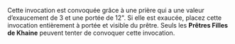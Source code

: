 Cette invocation est convoquée grâce à une prière qui a une valeur d’exaucement de 3 et une portée de 12". Si elle est exaucée, placez cette invocation entièrement à portée et visible du prêtre. Seuls les **Prêtres Filles de Khaine** peuvent tenter de convoquer cette invocation.